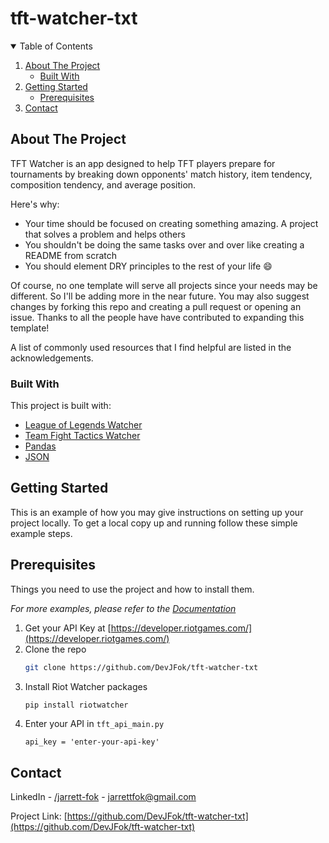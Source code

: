 # tft-watcher-txt

<!-- TABLE OF CONTENTS -->
<details open="open">
  <summary>Table of Contents</summary>
  <ol>
    <li>
      <a href="#about-the-project">About The Project</a>
      <ul>
        <li><a href="#built-with">Built With</a></li>
      </ul>
    </li>
    <li>
      <a href="#getting-started">Getting Started</a>
      <ul>
        <li><a href="#Prerequisites">Prerequisites</a></li>
      </ul>
    </li>
    <li><a href="#contact">Contact</a></li>
  </ol>
</details>



<!-- ABOUT THE PROJECT -->
## About The Project

TFT Watcher is an app designed to help TFT players prepare for tournaments by breaking down opponents' match history, item tendency, composition tendency, and average position.

Here's why:
* Your time should be focused on creating something amazing. A project that solves a problem and helps others
* You shouldn't be doing the same tasks over and over like creating a README from scratch
* You should element DRY principles to the rest of your life :smile:

Of course, no one template will serve all projects since your needs may be different. So I'll be adding more in the near future. You may also suggest changes by forking this repo and creating a pull request or opening an issue. Thanks to all the people have have contributed to expanding this template!

A list of commonly used resources that I find helpful are listed in the acknowledgements.

### Built With

This project is built with:
* [League of Legends Watcher](https://riot-watcher.readthedocs.io/en/latest/riotwatcher/LeagueOfLegends/index.html)
* [Team Fight Tactics Watcher](https://riot-watcher.readthedocs.io/en/latest/riotwatcher/TeamFightTactics/index.html)
* [Pandas](https://pandas.pydata.org/getting_started.html)
* [JSON](https://docs.python.org/3/library/json.html)



<!-- GETTING STARTED -->
## Getting Started

This is an example of how you may give instructions on setting up your project locally.
To get a local copy up and running follow these simple example steps.

<!-- USAGE EXAMPLES -->
## Prerequisites

Things you need to use the project and how to install them.

_For more examples, please refer to the [Documentation](https://example.com)_

1. Get your API Key at [https://developer.riotgames.com/](https://developer.riotgames.com/)
2. Clone the repo
   ```sh
   git clone https://github.com/DevJFok/tft-watcher-txt
   ```
3. Install Riot Watcher packages
   ```sh
   pip install riotwatcher
   ```
4. Enter your API in `tft_api_main.py`
   ```JS
   api_key = 'enter-your-api-key'
   ```

<!-- CONTACT -->
## Contact

LinkedIn - [/jarrett-fok](https://www.linkedin.com/in/jarrett-fok/) - jarrettfok@gmail.com

Project Link: [https://github.com/DevJFok/tft-watcher-txt](https://github.com/DevJFok/tft-watcher-txt)




